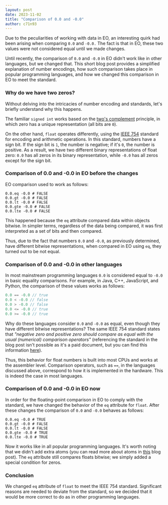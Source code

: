 ```yaml
---
layout: post
date: 2023-11-02
title: "Comparison of 0.0 and -0.0"
author: c71n93
---
```


Due to the peculiarities of working with data in EO, an interesting quirk had been arising when comparing `0.0` and 
`-0.0.` The fact is that in EO, these two values were not considered equal until we made changes.

Until recently, the comparison of `0.0` and `-0.0` in EO didn't work like in other languages, but we changed that. This 
short blog post provides a simplified explanation of number encodings, how such comparison takes place in popular 
programming languages, and how we changed this comparison in EO to meet the standard.

<!--more-->

### Why do we have two zeros?

Without delving into the intricacies of number encoding and standards, let's briefly understand why this happens.

The familiar `signed int` works based on the [two's complement](https://en.wikipedia.org/wiki/Two%27s_complement) 
principle, in which zero has a unique representation (all bits are `0`).

On the other hand, `float` operates differently, using the [IEEE 754](https://en.wikipedia.org/wiki/IEEE_754) standard 
for encoding and arithmetic operations. In this standard, numbers have a sign bit. If the sign bit is `1`, the number is 
negative; if it's `0`, the number is positive. As a result, we have two different binary representations of float 
zero: `0.0` has all zeros in its binary representation, while `-0.0` has all zeros except for the sign bit.

### Comparison of 0.0 and -0.0 in EO before the changes

EO comparison used to work as follows:

```
0.0.eq -0.0 # FALSE
0.0.gt -0.0 # FALSE
0.0.lt -0.0 # FALSE
0.0.gte -0.0 # FALSE
0.0.lte -0.0 # FALSE
```

This happened because the `eq` attribute compared data within objects bitwise. In simpler terms, regardless of the data 
being compared, it was first interpreted as a set of bits and then compared.

Thus, due to the fact that numbers `0.0` and `-0.0`, as previously determined, have different bitwise representations, 
when compared in EO using `eq`, they turned out to be not equal.

### Comparison of 0.0 and -0.0 in other languages

In most mainstream programming languages `0.0` is considered equal to `-0.0` in basic equality comparisons. For 
example, in Java, C++, JavaScript, and Python, the comparison of these values works as follows:

```java
0.0 == -0.0 // true
0.0 < -0.0 // false
0.0 > -0.0 // false
0.0 <= -0.0 // true
0.0 >= -0.0 // true
```

Why do these languages consider `0.0` and `-0.0` as equal, even though they have different bitwise representations? The 
same IEEE 754 standard states that *"negative zero and positive zero should compare as equal with the usual (numerical) 
comparison operators"* (referencing the standard in the blog post isn't possible as it's a paid document, but you can 
find this information [here](https://en.wikipedia.org/wiki/Signed_zero)).

Thus, this behavior for float numbers is built into most CPUs and works at the assembler level. Comparison operators, 
such as `==`, in the languages discussed above, correspond to how it is implemented in the hardware. This is indeed the 
case in most languages.

### Comparison of 0.0 and -0.0 in EO now

In order for the floating-point comparison in EO to comply with the standard, we have changed the behavior of the `eq` 
attribute for `float`. After these changes the comparison of `0.0` and `-0.0` behaves as follows:

```
0.0.eq -0.0 # TRUE
0.0.gt -0.0 # FALSE
0.0.lt -0.0 # FALSE
0.0.gte -0.0 # TRUE
0.0.lte -0.0 # TRUE
```

Now it works like in all popular programming languages. It's worth noting that we didn't add extra atoms (you can read 
more about atoms in [this](https://news.eolang.org/2022-12-02-java-atoms.html) blog post). The `eq` attribute still 
compares floats bitwise; we simply added a special condition for zeros.

### Conclusion

We changed `eq` attribute of `float` to meet the IEEE 754 standard. Significant reasons are needed to deviate from the 
standard, so we decided that it would be more correct to do as in other programming languages.
